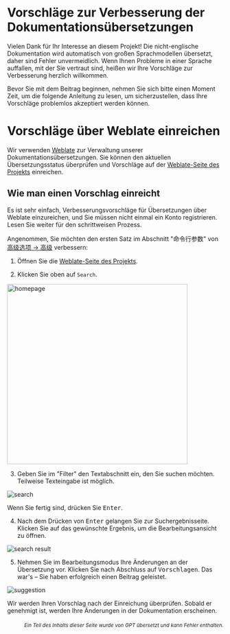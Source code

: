 # Vorschläge zur Verbesserung der Dokumentationsübersetzungen

Vielen Dank für Ihr Interesse an diesem Projekt! Die nicht-englische Dokumentation wird automatisch von großen Sprachmodellen übersetzt, daher sind Fehler unvermeidlich. Wenn Ihnen Probleme in einer Sprache auffallen, mit der Sie vertraut sind, heißen wir Ihre Vorschläge zur Verbesserung herzlich willkommen.

Bevor Sie mit dem Beitrag beginnen, nehmen Sie sich bitte einen Moment Zeit, um die folgende Anleitung zu lesen, um sicherzustellen, dass Ihre Vorschläge problemlos akzeptiert werden können.

# Vorschläge über Weblate einreichen

Wir verwenden [Weblate](https://weblate.org/) zur Verwaltung unserer Dokumentationsübersetzungen. Sie können den aktuellen Übersetzungsstatus überprüfen und Vorschläge auf der [Weblate-Seite des Projekts](https://hosted.weblate.org/projects/pdfmathtranslate-next/) einreichen.

## Wie man einen Vorschlag einreicht

Es ist sehr einfach, Verbesserungsvorschläge für Übersetzungen über Weblate einzureichen, und Sie müssen nicht einmal ein Konto registrieren. Lesen Sie weiter für den schrittweisen Prozess.

Angenommen, Sie möchten den ersten Satz im Abschnitt "命令行参数" von [高级选项 → 高级](docs/en/advanced/advanced.md) verbessern:

1. Öffnen Sie die [Weblate-Seite des Projekts](https://hosted.weblate.org/projects/pdfmathtranslate-next/).

2. Klicken Sie oben auf `Search`.

<img src="./../../images/weblate/homepage.png" width="420px" alt="homepage"/>

3. Geben Sie im "Filter" den Textabschnitt ein, den Sie suchen möchten. Teilweise Texteingabe ist möglich.

<img src="./../../images/weblate/search.png" alt="search"/>

Wenn Sie fertig sind, drücken Sie <kbd>Enter</kbd>.

4. Nach dem Drücken von <kbd>Enter</kbd> gelangen Sie zur Suchergebnisseite. Klicken Sie auf das gewünschte Ergebnis, um die Bearbeitungsansicht zu öffnen.

<img src="./../../images/weblate/search-result.png" alt="search result"/>

5. Nehmen Sie im Bearbeitungsmodus Ihre Änderungen an der Übersetzung vor. Klicken Sie nach Abschluss auf <kbd>Vorschlagen</kbd>. Das war's – Sie haben erfolgreich einen Beitrag geleistet.

<img src="./../../images/weblate/suggestion.png" alt="suggestion"/>

Wir werden Ihren Vorschlag nach der Einreichung überprüfen. Sobald er genehmigt ist, werden Ihre Änderungen in der Dokumentation erscheinen.

<div align="right"> 
<h6><small>Ein Teil des Inhalts dieser Seite wurde von GPT übersetzt und kann Fehler enthalten.</small></h6>